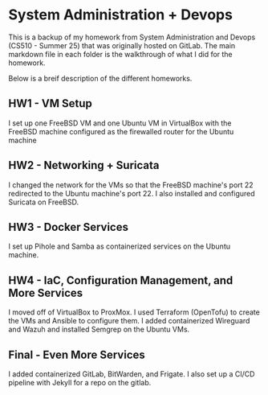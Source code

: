 # System Administration + Devops
This is a backup of my homework from System Administration and Devops (CS510 - Summer 25) that was originally hosted on GitLab. The main markdown file in each folder is the walkthrough of what I did for the homework.

Below is a breif description of the different homeworks.

## HW1 - VM Setup
I set up one FreeBSD VM and one Ubuntu VM in VirtualBox with the FreeBSD machine configured as the firewalled router for the Ubuntu machine

## HW2 - Networking + Suricata
I changed the network for the VMs so that the FreeBSD machine's port 22 redirected to the Ubuntu machine's port 22. I also installed and configured Suricata on FreeBSD.

## HW3 - Docker Services
I set up Pihole and Samba as containerized services on the Ubuntu machine.

## HW4 - IaC, Configuration Management, and More Services
I moved off of VirtualBox to ProxMox. I used Terraform (OpenTofu) to create the VMs and Ansible to configure them. I added containerized Wireguard and Wazuh and installed Semgrep on the Ubuntu VMs.

## Final - Even More Services
I added containerized GitLab, BitWarden, and Frigate. I also set up a CI/CD pipeline with Jekyll for a repo on the gitlab. 
